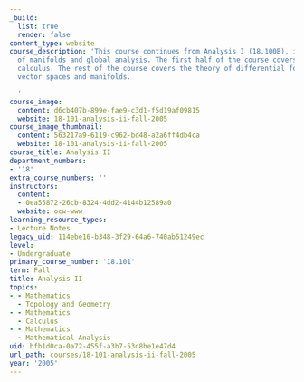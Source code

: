 ```yaml
---
_build:
  list: true
  render: false
content_type: website
course_description: 'This course continues from Analysis I (18.100B), in the direction
  of manifolds and global analysis. The first half of the course covers multivariable
  calculus. The rest of the course covers the theory of differential forms in n-dimensional
  vector spaces and manifolds.

  '
course_image:
  content: d6cb407b-899e-fae9-c3d1-f5d19af09815
  website: 18-101-analysis-ii-fall-2005
course_image_thumbnail:
  content: 563217a9-6119-c962-bd48-a2a6ff4db4ca
  website: 18-101-analysis-ii-fall-2005
course_title: Analysis II
department_numbers:
- '18'
extra_course_numbers: ''
instructors:
  content:
  - 0ea55872-26cb-8324-4dd2-4144b12589a0
  website: ocw-www
learning_resource_types:
- Lecture Notes
legacy_uid: 114ebe16-b348-3f29-64a6-740ab51249ec
level:
- Undergraduate
primary_course_number: '18.101'
term: Fall
title: Analysis II
topics:
- - Mathematics
  - Topology and Geometry
- - Mathematics
  - Calculus
- - Mathematics
  - Mathematical Analysis
uid: bfb1d0ca-0a72-455f-a3b7-53d8be1e47d4
url_path: courses/18-101-analysis-ii-fall-2005
year: '2005'
---
```

